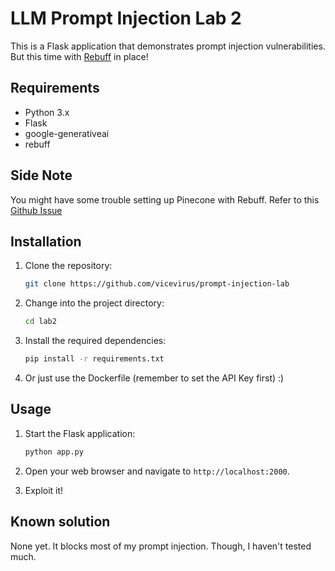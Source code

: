 # LLM Prompt Injection Lab 2

This is a Flask application that demonstrates prompt injection vulnerabilities. But this time with [Rebuff](https://github.com/protectai/rebuff) in place!


## Requirements

- Python 3.x
- Flask
- google-generativeai
- rebuff

## Side Note
You might have some trouble setting up Pinecone with Rebuff. Refer to this
[Github Issue](https://github.com/protectai/rebuff/issues/105)

## Installation

1. Clone the repository:

    ```bash
    git clone https://github.com/vicevirus/prompt-injection-lab
    ```

2. Change into the project directory:

    ```bash
    cd lab2
    ```

3. Install the required dependencies:

    ```bash
    pip install -r requirements.txt
    ```

4. Or just use the Dockerfile (remember to set the API Key first) :)

## Usage

1. Start the Flask application:

    ```bash
    python app.py
    ```

2. Open your web browser and navigate to `http://localhost:2000`.

3. Exploit it!

## Known solution
None yet. It blocks most of my prompt injection. Though, I haven't tested much.


